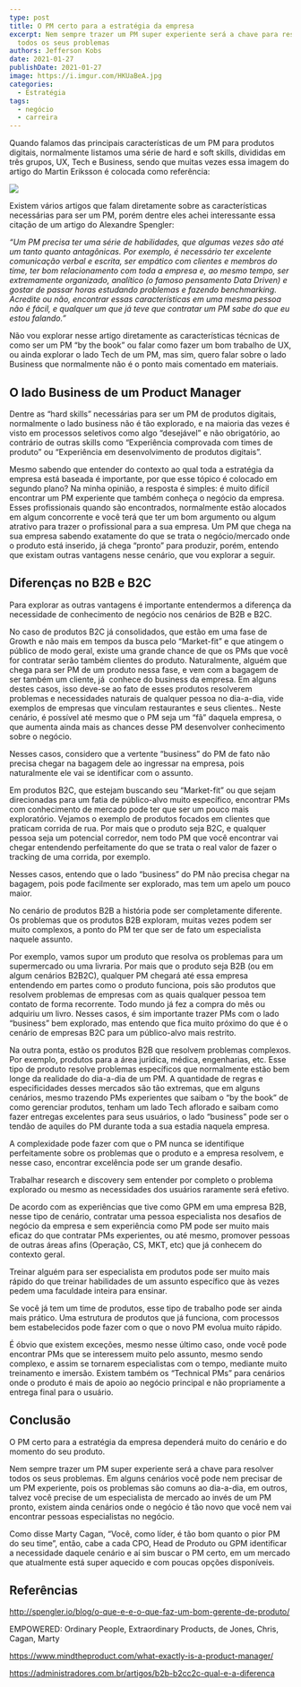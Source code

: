 ```yaml
---
type: post
title: O PM certo para a estratégia da empresa
excerpt: Nem sempre trazer um PM super experiente será a chave para resolver
  todos os seus problemas
authors: Jefferson Kobs
date: 2021-01-27
publishDate: 2021-01-27
image: https://i.imgur.com/HKUaBeA.jpg
categories:
  - Estratégia
tags:
  - negócio
  - carreira
---
```

Quando falamos das principais características de um PM para produtos digitais, normalmente listamos uma série de hard e soft skills, divididas em três grupos, UX, Tech e Business, sendo que muitas vezes essa imagem do artigo do Martin Eriksson é colocada como referência:

![](https://i.imgur.com/aEHQiSK.png)

Existem vários artigos que falam diretamente sobre as características necessárias para ser um PM, porém dentre eles achei interessante essa citação de um artigo do Alexandre Spengler: 

*“Um PM precisa ter uma série de habilidades, que algumas vezes são até um tanto quanto antagônicas. Por exemplo, é necessário ter excelente comunicação verbal e escrita, ser empático com clientes e membros do time, ter bom relacionamento com toda a empresa e, ao mesmo tempo, ser extremamente organizado, analítico (o famoso pensamento Data Driven) e gostar de passar horas estudando problemas e fazendo benchmarking. Acredite ou não, encontrar essas características em uma mesma pessoa não é fácil, e qualquer um que já teve que contratar um PM sabe do que eu estou falando.”*

Não vou explorar nesse artigo diretamente as características técnicas de como ser um PM “by the book” ou falar como fazer um bom trabalho de UX, ou ainda explorar o lado Tech de um PM, mas sim, quero falar sobre o lado Business que normalmente não é o ponto mais comentado em materiais.

## O lado Business de um Product Manager

Dentre as “hard skills” necessárias para ser um PM de produtos digitais, normalmente o lado business não é tão explorado, e na maioria das vezes é visto em processos seletivos como algo “desejável” e não obrigatório, ao contrário de outras skills como “Experiência comprovada com times de produto” ou “Experiência em desenvolvimento de produtos digitais”.

Mesmo sabendo que entender do contexto ao qual toda a estratégia da empresa está baseada é importante, por que esse tópico é colocado em segundo plano?
Na minha opinião, a resposta é simples: é muito difícil encontrar um PM experiente que também conheça o negócio da empresa.
Esses profissionais quando são encontrados, normalmente estão alocados em algum concorrente e você terá que ter um bom argumento ou algum atrativo para trazer o profissional para a sua empresa.
Um PM que chega na sua empresa sabendo exatamente do que se trata o negócio/mercado onde o produto está inserido, já chega “pronto” para produzir, porém, entendo que existam outras vantagens nesse cenário, que vou explorar a seguir.

## Diferenças no B2B e B2C

Para explorar as outras vantagens é importante entendermos a diferença da necessidade de conhecimento de negócio nos cenários de B2B e B2C.

No caso de produtos B2C já consolidados, que estão em uma fase de Growth e não mais em tempos da busca pelo “Market-fit” e que atingem o público de modo geral, existe uma grande chance de que os PMs que você for contratar serão também clientes do produto. Naturalmente, alguém que chega para ser PM de um produto nessa fase, e vem com a bagagem de ser também um cliente, já  conhece do business da empresa. Em alguns destes casos, isso deve-se ao fato de esses produtos resolverem problemas e necessidades naturais de qualquer pessoa no dia-a-dia, vide exemplos de empresas que vinculam restaurantes e seus clientes.. Neste cenário, é possível até mesmo que o PM seja um “fã” daquela empresa, o que aumenta ainda mais as chances desse PM desenvolver conhecimento sobre o negócio.

Nesses casos, considero que a vertente “business” do PM de fato não precisa chegar na bagagem dele ao ingressar na empresa, pois naturalmente ele vai se identificar com o assunto.

Em produtos B2C, que estejam buscando seu “Market-fit” ou que sejam direcionadas para um fatia de público-alvo muito específico, encontrar PMs com conhecimento de mercado pode ter que ser um pouco mais exploratório. Vejamos o exemplo de produtos focados em clientes que praticam corrida de rua. Por mais que o produto seja B2C, e qualquer pessoa seja um potencial corredor, nem todo PM que você encontrar vai chegar entendendo perfeitamente do que se trata o real valor de fazer o tracking de uma corrida, por exemplo.

Nesses casos, entendo que o lado “business” do PM não precisa chegar na bagagem, pois pode facilmente ser explorado, mas tem um apelo um pouco maior.

No cenário de produtos B2B a história pode ser completamente diferente. Os problemas que os produtos B2B exploram, muitas vezes podem ser muito complexos, a ponto do PM ter que ser de fato um especialista naquele assunto. 

Por exemplo, vamos supor um produto que resolva os problemas para um supermercado ou uma livraria. Por mais que o produto seja B2B (ou em algum cenários B2B2C), qualquer PM chegará até essa empresa entendendo em partes como o produto funciona, pois são produtos que resolvem problemas de empresas com as quais qualquer pessoa tem contato de forma recorrente. Todo mundo já fez a compra do mês ou adquiriu um livro. Nesses casos, é sim importante trazer PMs com o lado “business” bem explorado, mas entendo que fica muito próximo do que é o cenário de empresas B2C para um público-alvo mais restrito.

Na outra ponta, estão os produtos B2B que resolvem problemas complexos. Por exemplo, produtos para a área jurídica, médica, engenharias, etc. Esse tipo de produto resolve problemas específicos que normalmente estão bem longe da realidade do dia-a-dia de um PM. A quantidade de regras e especificidades desses mercados são tão extremas, que em alguns cenários, mesmo trazendo PMs experientes que saibam o “by the book” de como gerenciar produtos, tenham um lado Tech aflorado e saibam como fazer entregas excelentes para seus usuários, o lado “business” pode ser o tendão de aquiles do PM durante toda a sua estadia naquela empresa.

A complexidade pode fazer com que o PM nunca se identifique perfeitamente sobre os problemas que o produto e a empresa resolvem, e nesse caso, encontrar excelência pode ser um grande desafio.

Trabalhar research e discovery sem entender por completo o problema explorado ou mesmo as necessidades dos usuários raramente será efetivo.

De acordo com as experiências que tive como GPM em uma empresa B2B, nesse tipo de cenário, contratar uma pessoa especialista nos desafios de negócio da empresa e sem experiência como PM pode ser muito mais eficaz do que contratar PMs experientes, ou até mesmo, promover pessoas de outras áreas afins (Operação, CS, MKT, etc) que já conhecem do contexto geral.

Treinar alguém para ser especialista em produtos pode ser muito mais rápido do que treinar habilidades de um assunto específico que às vezes pedem uma faculdade inteira para ensinar.

Se você já tem um time de produtos, esse tipo de trabalho pode ser ainda mais prático. Uma estrutura de produtos que já funciona, com processos bem estabelecidos pode fazer com o que o novo PM evolua muito rápido.

É óbvio que existem exceções, mesmo nesse último caso, onde você pode encontrar PMs que se interessem muito pelo assunto, mesmo sendo complexo, e assim se tornarem especialistas com o tempo, mediante muito treinamento e imersão. Existem também os “Technical PMs” para cenários onde o produto é mais de apoio ao negócio principal e não propriamente a entrega final para o usuário.

## Conclusão

O PM certo para a estratégia da empresa dependerá muito do cenário e do momento do seu produto.

Nem sempre trazer um PM super experiente será a chave para resolver todos os seus problemas. Em alguns cenários você pode nem precisar de um PM experiente, pois os problemas são comuns ao dia-a-dia, em outros, talvez você precise de um especialista de mercado ao invés de um PM pronto, existem ainda cenários onde o negócio é tão novo que você nem vai encontrar pessoas especialistas no negócio.

Como disse Marty Cagan, “Você, como líder, é tão bom quanto o pior PM do seu time”, então, cabe a cada CPO, Head de Produto ou GPM identificar a necessidade daquele cenário e aí sim buscar o PM certo, em um mercado que atualmente está super aquecido e com poucas opções disponíveis.

## Referências

<http://spengler.io/blog/o-que-e-e-o-que-faz-um-bom-gerente-de-produto/>

EMPOWERED: Ordinary People, Extraordinary Products, de Jones, Chris, Cagan, Marty

<https://www.mindtheproduct.com/what-exactly-is-a-product-manager/>

https://administradores.com.br/artigos/b2b-b2cc2c-qual-e-a-diferenca